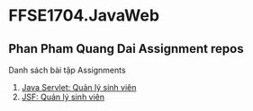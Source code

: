 # FFSE1704.JavaWeb
## Phan Pham Quang Dai Assignment repos


Danh sách bài tập Assignments

1. [Java Servlet: Quản lý sinh viên](https://github.com/FASTTRACKSE/FFSE1704.JavaWeb/tree/master/DaiPPQ/quanlysinhvien)
2. [JSF: Quản lý sinh viên](https://github.com/FASTTRACKSE/FFSE1704.JavaWeb/tree/master/DaiPPQ/quanlysinhvienjsf)
